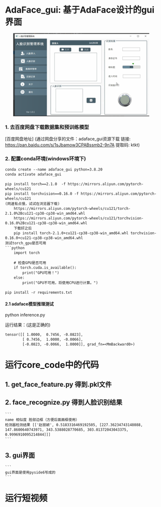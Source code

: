 # AdaFace_gui: 基于AdaFace设计的gui界面
<img src="assets/界面.png"  width="450" style="display: block; margin: auto;"/>

### 1. 去百度网盘下载数据集和预训练模型
[百度网盘地址]
(通过网盘分享的文件：adaface_gui资源下载
链接: https://pan.baidu.com/s/1sJbamow3CPABssmb2-9n7A 提取码: ktkt)

### 2. 配置conda环境(windows环境下)
```
conda create --name adaface_gui python=3.8.20
conda activate adaface_gui

pip install torch==2.1.0  -f https://mirrors.aliyun.com/pytorch-wheels/cu121
pip install torchvision==0.16.0 -f https://mirrors.aliyun.com/pytorch-wheels/cu121
(网速有点慢，试试在浏览器下载)
    https://mirrors.aliyun.com/pytorch-wheels/cu121/torch-2.1.0%2Bcu121-cp38-cp38-win_amd64.whl
    https://mirrors.aliyun.com/pytorch-wheels/cu121/torchvision-0.16.0%2Bcu121-cp38-cp38-win_amd64.whl
    下载好之后 
    pip install torch-2.1.0+cu121-cp38-cp38-win_amd64.whl torchvision-0.16.0+cu121-cp38-cp38-win_amd64.whl
测试torch_gpu是否可用
```python
    import torch

    # 检查GPU是否可用
    if torch.cuda.is_available():
        print("GPU可用！")
    else:
        print("GPU不可用，将使用CPU进行计算。")

pip install -r requirements.txt
```
#### 2.1 adaface模型推理测试
python inference.py

运行结果：(这是正确的)
```
tensor([[ 1.0000,  0.7456, -0.0823],
        [ 0.7456,  1.0000, -0.0066],
        [-0.0823, -0.0066,  1.0000]], grad_fn=<MmBackward0>)
```
# 运行core_code中的代码
## 1. get_face_feature.py 得到.pkl文件
## 2. face_recognize.py 得到人脸识别结果
    ```
    name 相似度 脸部边框（方便后面画框使用）
    检测器检测结果 [['赵丽颖', 0.5183316469192505, [227.36234743148088, 147.8600640743971, 343.5388028770685, 303.01372043043375, 0.9996910095214844]]]
    ```
## 3. gui界面
    ```
    gui界面是使用pyside6写成的
    ```
# 运行短视频
















